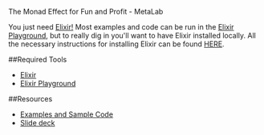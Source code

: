 The Monad Effect for Fun and Profit - MetaLab

You just need [Elixir!](http://elixir-lang.org/) Most examples and code can be run in the [Elixir Playground](http://elixirplayground.com/), but to really dig in you'll want to have Elixir installed locally. All the necessary instructions for installing Elixir can be found [HERE](http://elixir-lang.org/install.html#distributions).

##Required Tools

* [Elixir](http://elixir-lang.org/)
* [Elixir Playground](http://elixirplayground.com/)

##Resources

* [Examples and Sample Code](https://github.com/metalabdesign/effects-workshop)
* [Slide deck](https://docs.google.com/presentation/d/1JwS5ZrjnFucpMSRyjIt5Sd_rHmUJoyIKN3vGJa8YrzA/edit?usp=sharing)
